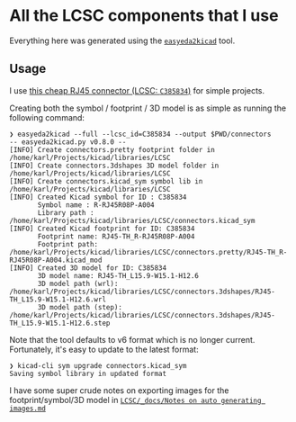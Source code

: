 # All the LCSC components that I use

Everything here was generated using the [`easyeda2kicad`](https://github.com/uPesy/easyeda2kicad.py) tool.

## Usage

I use [this cheap RJ45 connector (LCSC: `C385834`)](https://www.lcsc.com/product-detail/Ethernet-Connectors-Modular-Connectors-RJ45-RJ11_Ckmtw-Shenzhen-Cankemeng-R-RJ45R08P-A004_C385834.html) for simple projects.

Creating both the symbol / footprint / 3D model is as simple as running the following command:

```shell
❯ easyeda2kicad --full --lcsc_id=C385834 --output $PWD/connectors
-- easyeda2kicad.py v0.8.0 --
[INFO] Create connectors.pretty footprint folder in /home/karl/Projects/kicad/libraries/LCSC
[INFO] Create connectors.3dshapes 3D model folder in /home/karl/Projects/kicad/libraries/LCSC
[INFO] Create connectors.kicad_sym symbol lib in /home/karl/Projects/kicad/libraries/LCSC
[INFO] Created Kicad symbol for ID : C385834
       Symbol name : R-RJ45R08P-A004
       Library path : /home/karl/Projects/kicad/libraries/LCSC/connectors.kicad_sym
[INFO] Created Kicad footprint for ID: C385834
       Footprint name: RJ45-TH_R-RJ45R08P-A004
       Footprint path: /home/karl/Projects/kicad/libraries/LCSC/connectors.pretty/RJ45-TH_R-RJ45R08P-A004.kicad_mod
[INFO] Created 3D model for ID: C385834
       3D model name: RJ45-TH_L15.9-W15.1-H12.6
       3D model path (wrl): /home/karl/Projects/kicad/libraries/LCSC/connectors.3dshapes/RJ45-TH_L15.9-W15.1-H12.6.wrl
       3D model path (step): /home/karl/Projects/kicad/libraries/LCSC/connectors.3dshapes/RJ45-TH_L15.9-W15.1-H12.6.step
```

Note that the tool defaults to v6 format which is no longer current.
Fortunately, it's easy to update to the latest format:

```shell
❯ kicad-cli sym upgrade connectors.kicad_sym
Saving symbol library in updated format
```

I have some super crude notes on exporting images for the footprint/symbol/3D model in [`LCSC/_docs/Notes on auto generating images.md`](./_docs/Notes%20on%20auto%20generating%20images.md)
